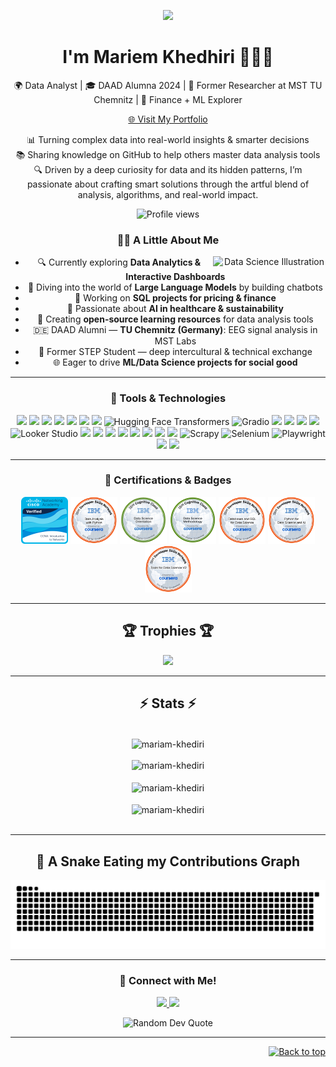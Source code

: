<p align="center">
  <img src="https://readme-typing-svg.demolab.com/?lines=Hello,+Fellow+Explorer!&center=true&size=30&color=58A6FF">
</p>

<h1 align="center">I'm Mariem Khedhiri 👩🏻‍💻</h1>

<p align="center">
  🌍 Data Analyst | 🎓 DAAD Alumna 2024  | 🔬 Former Researcher at MST TU Chemnitz  | 🧠 Finance + ML Explorer
</p>
<p align="center">
  <a href="https://mariam-khediri.github.io/Html/home.html" target="_blank">
    🌐 Visit My Portfolio
  </a>
</p>


<p align="center">
  📊 Turning complex data into real-world insights & smarter decisions<br>
  📚 Sharing knowledge on GitHub to help others master data analysis tools<br>
  🔍 Driven by a deep curiosity for data and its hidden patterns, I’m passionate about crafting smart solutions through the artful blend of analysis, algorithms, and real-world impact.
</p>



<div align="center">
  
![Profile views](https://komarev.com/ghpvc/?username=MariamKhedhiri)  



### 👩‍💻 A Little About Me 

<img align="right" src="https://github.com/7oSkaaa/7oSkaaa/blob/main/Images/Right_Side.gif?raw=true" width="180px" alt="Data Science Illustration"/>

- 🔍 Currently exploring **Data Analytics & Interactive Dashboards**
- 💬 Diving into the world of **Large Language Models** by building chatbots
- 💸 Working on **SQL projects for pricing & finance**
- 🧠 Passionate about **AI in healthcare & sustainability**
- 📖 Creating **open-source learning resources** for data analysis tools
- 🇩🇪 DAAD Alumni — **TU Chemnitz (Germany)**: EEG signal analysis in MST Labs
- 🤝 Former STEP Student — deep intercultural & technical exchange
- 🌐 Eager to drive **ML/Data Science projects for social good**
<!-- - working on IBM data science professional certificate -->

---

### 🚀 Tools & Technologies

<p align="center">
  <!-- Languages & Data -->
  <img src="https://cdn.jsdelivr.net/gh/devicons/devicon/icons/python/python-original.svg" width="40" />
  <img src="https://cdn.jsdelivr.net/gh/devicons/devicon/icons/mysql/mysql-original-wordmark.svg" width="40" />
  <img src="https://cdn.jsdelivr.net/gh/devicons/devicon/icons/pandas/pandas-original.svg" width="40" />
  <img src="https://cdn.jsdelivr.net/gh/devicons/devicon/icons/numpy/numpy-original.svg" width="40" />
  <img src="https://upload.wikimedia.org/wikipedia/commons/0/05/Scikit_learn_logo_small.svg" width="40" />
  <img src="https://www.vectorlogo.zone/logos/pytorch/pytorch-icon.svg" width="40" />
  <img src="https://upload.wikimedia.org/wikipedia/commons/2/2d/Tensorflow_logo.svg" width="40" />

  <!-- LLM / NLP -->
  <img src="https://huggingface.co/front/assets/huggingface_logo-noborder.svg" width="40" title="Hugging Face Transformers" />
  <img src="https://gradio.app/assets/Gradio-Horizontal-Logo-Small.svg" width="100" title="Gradio" />

  <!-- Viz Tools -->
  <img src="https://matplotlib.org/_static/logo2_compressed.svg" width="40" />
  <img src="https://upload.wikimedia.org/wikipedia/commons/8/8a/Plotly-logo.png" width="40" />
  <img src="https://voila.readthedocs.io/en/stable/_static/voila-logo.svg" width="40" />
  <img src="https://www.vectorlogo.zone/logos/microsoft_powerbi/microsoft_powerbi-icon.svg" width="40" />
  <img src="https://lookerstudio.google.com/favicon.ico" width="40" title="Looker Studio" />



  <!-- Signal Processing -->
  <img src="https://cdn.worldvectorlogo.com/logos/matlab.svg" width="40" />

  <!-- Web & Low-level -->
  <img src="https://cdn.jsdelivr.net/gh/devicons/devicon/icons/c/c-original.svg" width="40" />
  <img src="https://cdn.jsdelivr.net/gh/devicons/devicon/icons/cplusplus/cplusplus-original.svg" width="40" />
  <img src="https://cdn.jsdelivr.net/gh/devicons/devicon/icons/java/java-original.svg" width="40" />
  <img src="https://cdn.jsdelivr.net/gh/devicons/devicon/icons/javascript/javascript-original.svg" width="40" />
  <img src="https://cdn.jsdelivr.net/gh/devicons/devicon/icons/html5/html5-original.svg" width="40" />
  <img src="https://cdn.jsdelivr.net/gh/devicons/devicon/icons/css3/css3-original.svg" width="40" />
  <img src="https://cdn.jsdelivr.net/gh/devicons/devicon/icons/php/php-original.svg" width="40" />
  <img src="https://scrapy.org/img/scrapylogo.png" width="40" title="Scrapy" />
  <img src="https://www.selenium.dev/images/selenium_logo_square_green.png" width="40" title="Selenium" />
  <img src="https://playwright.dev/img/playwright-logo.svg" width="40" title="Playwright" />

  <!-- Others -->
  <img src="https://cdn.jsdelivr.net/gh/devicons/devicon/icons/linux/linux-original.svg" width="40" />
  <img src="https://cdn.jsdelivr.net/gh/devicons/devicon/icons/github/github-original.svg" width="40" />
</p>

---
### 📛 Certifications & Badges
<p align="center"> 
  <a href="https://www.credly.com/users/mariam-khedhiri/"><img src="CCNAITN__1_.png" alt="mariam-khediri" width="75" height="75"/></a>
  <a href="https://www.credly.com/users/mariam-khedhiri/"><img src="Data Analysis with python.png" alt="mariam-khediri" width="75" height="75"/></a>
  <a href="https://www.credly.com/users/mariam-khedhiri/"><img src="Data Science Orientation.png" alt="mariam-khediri" width="75" height="75"/></a>
  <a href="https://www.credly.com/users/mariam-khedhiri/"><img src="Data_Science_Methodology_Foundational.png" alt="mariam-khediri" width="75" height="75"/></a>
  <a href="https://www.credly.com/users/mariam-khedhiri/"><img src="Databases and SQL for Data Science.png" alt="mariam-khediri" width="75" height="75"/></a>
  <a href="https://www.credly.com/users/mariam-khedhiri/"><img src="Python for Data Science and AI.png" alt="mariam-khediri" width="75" height="75"/></a>
  <a href="https://www.credly.com/users/mariam-khedhiri/"><img src="Tools for Data Science.png" alt="mariam-khediri" width="75" height="75"/></a>
</p> 


---


<!-- github profile trophies     -->
<h2 align="center">🏆 Trophies 🏆</h2>
<p align="center">
  <a href="https://github.com/ryo-ma/github-profile-trophy"><img src="https://github-profile-trophy.vercel.app/?username=mariam-khediri&&theme=onedark&row=2&column=3" /></a>
</p>


---
<h2 align="center">⚡ Stats ⚡</h2>
<br/>
<!-- github streak stats -->
<div align=center>
  <img align="center" src="https://github-readme-streak-stats.herokuapp.com/?user=mariam-khediri&theme=radical" alt="mariam-khediri" />
<br/> <br/>
   <!-- activity graph -->
   <img src="https://github-readme-activity-graph.vercel.app/graph?username=mariam-khediri&bg_color=141321&color=f8d847&line=a9fef7&point=87cbc5&area_color=a9fef7&title_color=fe428e&area=true" alt="mariam-khediri" />
<br>
<br>
     <!-- github stats -->
  <img align="center" src="https://github-readme-stats.vercel.app/api?username=mariam-khediri&show_icons=true&locale=en&theme=radical" alt="mariam-khediri" />
  <br/><br/>
  <!-- github top languages -->
 <img align="center" src="https://github-readme-stats.vercel.app/api/top-langs?username=mariam-khediri&show_icons=true&locale=en&layout=compact&&theme=radical" alt="mariam-khediri" />
</div>
<br/>

---

## 🐍 A Snake Eating my Contributions Graph
	
<p align = "center">
	<img src = "https://github.com/7oSkaaa/7oSkaaa/blob/output/github-contribution-grid-snake.svg?" alt = "Snake Game"/>
</p>

 ---

### 💬 Connect with Me!

<p align="center">
  <a href="https://www.linkedin.com/in/mariem-khediri/" target="_blank">
    <img src="https://img.icons8.com/color/48/linkedin.png" width="40"/>
  </a>
  <a href="mailto:mariamkhediri1@gmail.com" target="_blank">
    <img src="https://img.icons8.com/color/48/gmail-new.png" width="40"/>
  </a>
</p>


<!-- random quote -->
<p align="center">
  <img src="https://quotes-github-readme.vercel.app/api?type=horizontal&theme=radical" alt="Random Dev Quote" />
</p>

 <hr/>




<p align="right">
  <a href="#top">
    <img src="https://img.shields.io/badge/Back%20to%20Top-↑-blue" alt="Back to top" />
  </a>
</p>
